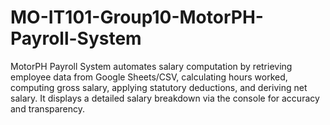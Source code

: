 # MO-IT101-Group10-MotorPH-Payroll-System
MotorPH Payroll System automates salary computation by retrieving employee data from Google Sheets/CSV, calculating hours worked, computing gross salary, applying statutory deductions, and deriving net salary. It displays a detailed salary breakdown via the console for accuracy and transparency. 
